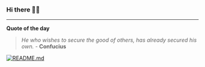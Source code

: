 ### Hi there 👋🏻


---

**Quote of the day**

> *He who wishes to secure the good of others, has already secured his own.* - **Confucius** 

[![README.md](https://github.com/marcolovazzano/marcolovazzano/actions/workflows/readme.yml/badge.svg?branch=main)](https://github.com/marcolovazzano/marcolovazzano/actions/workflows/readme.yml)

